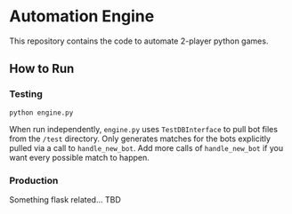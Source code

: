 # Automation Engine

This repository contains the code to automate 2-player python games. 

## How to Run

### Testing

```python engine.py```

When run independently, ```engine.py``` uses ```TestDBInterface``` to pull bot files from the ```/test``` directory. Only generates matches for the bots explicitly pulled via a call to ```handle_new_bot```. Add more calls of ```handle_new_bot``` if you want every possible match to happen. 

### Production

Something flask related... TBD
